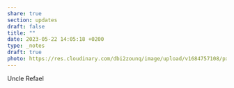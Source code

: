```yaml
---
share: true
section: updates
draft: false
title: ""
date: 2023-05-22 14:05:18 +0200
type: _notes
draft: true
photo: https://res.cloudinary.com/dbi2zounq/image/upload/v1684757108/pxrrzikdih73xtelkejr.jpg
---
```



Uncle Refael
